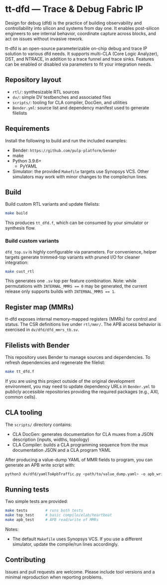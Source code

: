 # tt-dfd — Trace & Debug Fabric IP

Design for debug (dfd) is the practice of building observability and controllability into silicon and systems from day one. It enables post-silicon engineers to see internal behavior, coordinate capture across blocks, and act on issues without invasive rework.

tt-dfd is an open-source parameterizable on-chip debug and trace IP solution to various dfd needs. It supports multi-CLA (Core Logic Analyzer), DST, and NTRACE, in addition to a trace funnel and trace sinks. Features can be enabled or disabled via parameters to fit your integration needs.


## Repository layout

- `rtl/`: synthesizable RTL sources
- `dv/`: simple DV testbenches and associated files
- `scripts/`: tooling for CLA compiler, DocGen, and utilities
- `Bender.yml`: source list and dependency manifest used to generate filelists

## Requirements

Install the following to build and run the included examples:

- Bender: `https://github.com/pulp-platform/bender`
- make
- Python 3.9.6+
  - PyYAML
- Simulator: the provided `Makefile` targets use Synopsys VCS. Other simulators may work with minor changes to the compile/run lines.

## Build

Build custom RTL variants and update filelists:

```bash
make build
```

This produces `tt_dfd.f`, which can be consumed by your simulator or synthesis flow.

### Build custom variants

`dfd_top.sv` is highly configurable via parameters. For convenience, helper targets generate trimmed-top variants with pruned I/O for cleaner integration:

```bash
make cust_rtl
```

This generates one `.sv` top per feature combination. Note: while permutations with `INTERNAL_MMRS == 0` may be generated, the current release only supports builds with `INTERNAL_MMRS == 1`.

## Register map (MMRs)

tt-dfd exposes internal memory-mapped registers (MMRs) for control and status. The CSR definitions live under `rtl/mmr/`. The APB access behavior is exercised in `dv/dfd/dfd_mmrs_tb.sv`.

## Filelists with Bender

This repository uses Bender to manage sources and dependencies. To refresh dependencies and regenerate the filelist:

```bash
make tt_dfd.f
```

If you are using this project outside of the original development environment, you may need to update dependency URLs in `Bender.yml` to publicly accessible repositories providing the required packages (e.g., AXI, common cells).

## CLA tooling

The `scripts/` directory contains:

- CLA DocGen: generates documentation for CLA muxes from a JSON description (inputs, widths, topology)
- CLA Compiler: builds a CLA programming sequence from the mux documentation JSON and a CLA program YAML

After producing a value-dump YAML of MMR fields to program, you can generate an APB write script with:

```bash
python3 dv/dfd/yamlToApbTraffic.py <path/to/value_dump.yaml> -o apb_write.txt
```

## Running tests

Two simple tests are provided:

```bash
make tests        # runs both tests
make top_test     # basic compile/elab/heartbeat
make apb_test     # APB read/write of MMRs
```

Notes:
- The default `Makefile` uses Synopsys VCS. If you use a different simulator, update the compile/run lines accordingly.

## Contributing

Issues and pull requests are welcome. Please include tool versions and a minimal reproduction when reporting problems.
